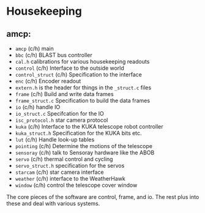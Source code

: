 Housekeeping
============

amcp:
-----

* `amcp` (c/h) main
* `bbc` (c/h) BLAST bus controller
* `cal.h` calibrations for various housekeeping readouts
* `control` (c/h) Interface to the outside world
* `control_struct` (c/h) Specification to the interface
* `enc` (c/h) Encoder readout
* `extern.h` is the header for things in the `_struct.c` files
* `frame` (c/h) Build and write data frames
* `frame_struct.c` Specification to build the data frames
* `io` (c/h) handle IO
* `io_struct.c` Specifcation for the IO
* `isc_protocol.h` star camera protocol
* `kuka` (c/h) Interface to the KUKA telescope robot controller
* `kuka_struct.h` Specification for the KUKA bits etc.
* `lut` (c/h) Handle look-up tables
* `pointing` (c/h) Determine the motions of the telescope
* `sensoray` (c/h) talk to Sensoray hardware like the ABOB
* `servo` (c/h) thermal control and cycling
* `servo_struct.h` specification for the servos
* `starcam` (c/h) star camera interface
* `weather` (c/h) interface to the WeatherHawk
* `window` (c/h) control the telescope cover window

The core pieces of the software are control, frame, and io. The rest plus into these and deal with various systems.
